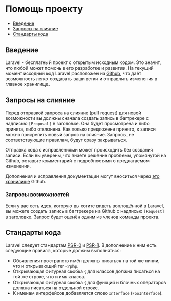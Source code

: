 # Помощь проекту

- [Введение](#introduction)
- [Запросы на слияние](#pull-requests)
- [Стандарты кода](#coding-guidelines)

<a name="introduction"></a>
## Введение

Laravel - бесплатный проект с открытым исходным кодом. Это значит, что любой может помочь в его разработке и развитии. На текущий момент исходный код Laravel расположен на [Github](https://github.com/laravel), что даёт возможность легко создавать ваши ветки и отправлять изменения в главное хранилище.

<a name="pull-requests"></a>
## Запросы на слияние

Перед отправкой запроса на слияние (pull request) для новой возможности вы должны сначала создать запись в багтрекере с надписью `[Proposal]` в заголовке. Она будет просмотрена и либо принята, либо отклонена. Как только предложене принято, к записи можно прикрепить новый запрос на слияние. Запросы, не соответствующие правилам, будут сразу закрываться.

Отправка кода с исправлениями может происходить без создания записи. Если вы уверены, что знаете решение проблемы, упомянутой на Github, оставьте комментарий с подробностями о предлагаемом изменении.

Дополнения и исправления документации могут вноситься через [это хранилище](https://github.com/laravel/docs) Github.

### Запросы возможностей

Если у вас есть идея, которую вы хотите видеть воплощённой в Laravel, вы можете создать запись в багтрекере на Github с надписью `[Request]` в заголовке. Запрос будет оценён одним из членов команды проекта.

<a name="coding-guidelines"></a>
## Стандарты кода

Laravel следует стандартам [PSR-0](https://github.com/php-fig/fig-standards/blob/master/accepted/PSR-0.md) и [PSR-1](https://github.com/php-fig/fig-standards/blob/master/accepted/PSR-1-basic-coding-standard.md). В дополнение к ним есть следующие правила, которые должны выполняться:

- Объявления пространств имён должны писаться на той же линии, что и открывающий тег `<?php`.
- Открывающая фигурная скобка `{` для классов должна писаться на той же строке, что и имя класса.
- Открывающая фигурная скобка `{` для функций и блочных операторов должна писаться на отдельной строке.
- К именам интерфейсов добавляется слово `Interface` (`FooInterface`).
